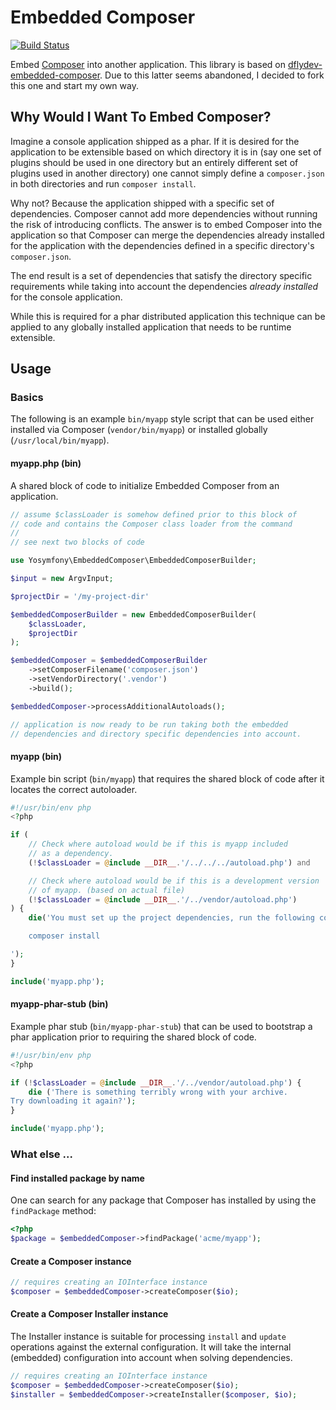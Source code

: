 Embedded Composer
=================

[![Build Status](https://travis-ci.org/yosymfony/Embedded-composer.svg?branch=master)](https://travis-ci.org/yosymfony/Embedded-composer)

Embed [Composer](https://getcomposer.org/) into another application.
This library is based on [dflydev-embedded-composer](https://github.com/dflydev/dflydev-embedded-composer).
Due to this latter seems abandoned, I decided to fork this one and start
my own way.

Why Would I Want To Embed Composer?
-----------------------------------

Imagine a console application shipped as a phar. If it is desired for the
application to be extensible based on which directory it is in (say one set
of plugins should be used in one directory but an entirely different set of
plugins used in another directory) one cannot simply define a `composer.json`
in both directories and run `composer install`.

Why not? Because the application shipped with a specific set of dependencies.
Composer cannot add more dependencies without running the risk of introducing
conflicts. The answer is to embed Composer into the application so that
Composer can merge the dependencies already installed for the application
with the dependencies defined in a specific directory's `composer.json`.

The end result is a set of dependencies that satisfy the directory specific
requirements while taking into account the dependencies *already installed*
for the console application.

While this is required for a phar distributed application this technique can
be applied to any globally installed application that needs to be runtime
extensible.

Usage
-----

### Basics

The following is an example `bin/myapp` style script that can be used either
installed via Composer (`vendor/bin/myapp`) or installed globally
(`/usr/local/bin/myapp`).

#### myapp.php (bin)

A shared block of code to initialize Embedded Composer from an application.

```php
// assume $classLoader is somehow defined prior to this block of
// code and contains the Composer class loader from the command
//
// see next two blocks of code

use Yosymfony\EmbeddedComposer\EmbeddedComposerBuilder;

$input = new ArgvInput;

$projectDir = '/my-project-dir'

$embeddedComposerBuilder = new EmbeddedComposerBuilder(
    $classLoader,
    $projectDir
);

$embeddedComposer = $embeddedComposerBuilder
    ->setComposerFilename('composer.json')
    ->setVendorDirectory('.vendor')
    ->build();

$embeddedComposer->processAdditionalAutoloads();

// application is now ready to be run taking both the embedded
// dependencies and directory specific dependencies into account.
```

#### myapp (bin)

Example bin script (`bin/myapp`) that requires the shared block of code
after it locates the correct autoloader.

```php
#!/usr/bin/env php
<?php

if (
    // Check where autoload would be if this is myapp included
    // as a dependency.
    (!$classLoader = @include __DIR__.'/../../../autoload.php') and

    // Check where autoload would be if this is a development version
    // of myapp. (based on actual file)
    (!$classLoader = @include __DIR__.'/../vendor/autoload.php')
) {
    die('You must set up the project dependencies, run the following commands:

    composer install

');
}

include('myapp.php');
```

#### myapp-phar-stub (bin)

Example phar stub (`bin/myapp-phar-stub`) that can be used to bootstrap
a phar application prior to requiring the shared block of code.

```php
#!/usr/bin/env php
<?php

if (!$classLoader = @include __DIR__.'/../vendor/autoload.php') {
    die ('There is something terribly wrong with your archive.
Try downloading it again?');
}

include('myapp.php');
```

### What else ...

#### Find installed package by name

One can search for any package that Composer has installed by using
the `findPackage` method:

```php
<?php
$package = $embeddedComposer->findPackage('acme/myapp');
```

#### Create a Composer instance

```php
// requires creating an IOInterface instance
$composer = $embeddedComposer->createComposer($io);
```

#### Create a Composer Installer instance

The Installer instance is suitable for processing `install` and `update`
operations against the external configuration. It will take the internal
(embedded) configuration into account when solving dependencies.

```php
// requires creating an IOInterface instance
$composer = $embeddedComposer->createComposer($io);
$installer = $embeddedComposer->createInstaller($composer, $io);
```
